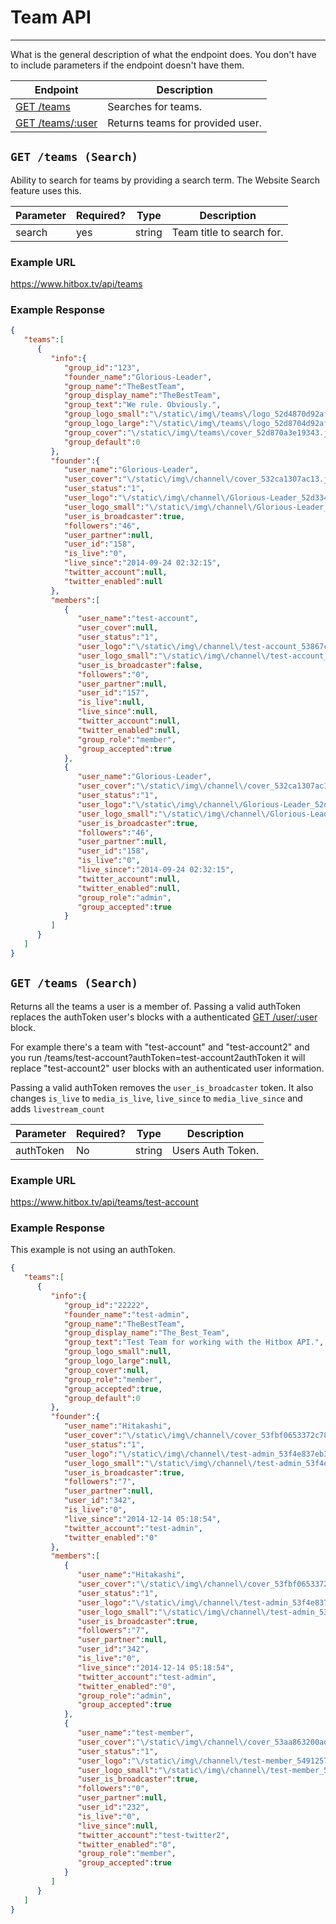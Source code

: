 # Team API
***

What is the general description of what the endpoint does. You don't have to include parameters if the endpoint doesn't have them.

| Endpoint | Description |
| ---- | --------------- |
| [GET /teams](/teams.md#get-teams-search) | Searches for teams. |
| [GET /teams/:user](/teams.md#get-teamsuser) | Returns teams for provided user. |

## `GET /teams (Search)`

Ability to search for teams by providing a search term. The Website Search feature uses this.

| Parameter | Required? | Type | Description |
| ---- | ----- | ---- | ----- |
| search | yes | string | Team title to search for. | 

### Example URL

https://www.hitbox.tv/api/teams

### Example Response 

```json
{
   "teams":[
      {
         "info":{
            "group_id":"123",
            "founder_name":"Glorious-Leader",
            "group_name":"TheBestTeam",
            "group_display_name":"TheBestTeam",
            "group_text":"We rule. Obviously.",
            "group_logo_small":"\/static\/img\/teams\/logo_52d4870d92afaa_small.jpg",
            "group_logo_large":"\/static\/img\/teams\/logo_52d8704d92afaa_large.jpg",
            "group_cover":"\/static\/img\/teams\/cover_52d870a3e19343.jpg",
            "group_default":0
         },
         "founder":{
            "user_name":"Glorious-Leader",
            "user_cover":"\/static\/img\/channel\/cover_532ca1307ac13.jpg",
            "user_status":"1",
            "user_logo":"\/static\/img\/channel\/Glorious-Leader_52d334823811d_large.png",
            "user_logo_small":"\/static\/img\/channel\/Glorious-Leader_52d334823811d_small.png",
            "user_is_broadcaster":true,
            "followers":"46",
            "user_partner":null,
            "user_id":"158",
            "is_live":"0",
            "live_since":"2014-09-24 02:32:15",
            "twitter_account":null,
            "twitter_enabled":null
         },
         "members":[
            {
               "user_name":"test-account",
               "user_cover":null,
               "user_status":"1",
               "user_logo":"\/static\/img\/channel\/test-account_53867c57ba993_large.jpg",
               "user_logo_small":"\/static\/img\/channel\/test-account_53867c57ba993_small.jpg",
               "user_is_broadcaster":false,
               "followers":"0",
               "user_partner":null,
               "user_id":"157",
               "is_live":null,
               "live_since":null,
               "twitter_account":null,
               "twitter_enabled":null,
               "group_role":"member",
               "group_accepted":true
            },
            {
               "user_name":"Glorious-Leader",
               "user_cover":"\/static\/img\/channel\/cover_532ca1307ac13.jpg",
               "user_status":"1",
               "user_logo":"\/static\/img\/channel\/Glorious-Leader_52d334823811d_large.png",
               "user_logo_small":"\/static\/img\/channel\/Glorious-Leader_52d334823811d_small.png",
               "user_is_broadcaster":true,
               "followers":"46",
               "user_partner":null,
               "user_id":"158",
               "is_live":"0",
               "live_since":"2014-09-24 02:32:15",
               "twitter_account":null,
               "twitter_enabled":null,
               "group_role":"admin",
               "group_accepted":true
            }
         ]
      }
   ]
}
```
## `GET /teams (Search)`

Returns all the teams a user is a member of. Passing a valid authToken replaces the authToken user's blocks with a authenticated [GET /user/:user](index.md#get-useruser) block.

For example there's a team with "test-account" and "test-account2" and you run /teams/test-account?authToken=test-account2authToken it will replace "test-account2" user blocks with an authenticated user information.

Passing a valid authToken removes the `user_is_broadcaster` token. It also changes `is_live` to `media_is_live`, `live_since` to `media_live_since` and adds `livestream_count`

| Parameter | Required? | Type | Description |
| ---- | ----- | ---- | ----- |
| authToken | No | string | Users Auth Token. | 

### Example URL

https://www.hitbox.tv/api/teams/test-account

### Example Response 

This example is not using an authToken.
```json
{
   "teams":[
      {
         "info":{
            "group_id":"22222",
            "founder_name":"test-admin",
            "group_name":"TheBestTeam",
            "group_display_name":"The_Best_Team",
            "group_text":"Test Team for working with the Hitbox API.",
            "group_logo_small":null,
            "group_logo_large":null,
            "group_cover":null,
            "group_role":"member",
            "group_accepted":true,
            "group_default":0
         },
         "founder":{
            "user_name":"Hitakashi",
            "user_cover":"\/static\/img\/channel\/cover_53fbf0653372c78.png",
            "user_status":"1",
            "user_logo":"\/static\/img\/channel\/test-admin_53f4e837eb388_large.png",
            "user_logo_small":"\/static\/img\/channel\/test-admin_53f4e837eb388_small.png",
            "user_is_broadcaster":true,
            "followers":"7",
            "user_partner":null,
            "user_id":"342",
            "is_live":"0",
            "live_since":"2014-12-14 05:18:54",
            "twitter_account":"test-admin",
            "twitter_enabled":"0"
         },
         "members":[
            {
               "user_name":"Hitakashi",
               "user_cover":"\/static\/img\/channel\/cover_53fbf0653372c78.png",
               "user_status":"1",
               "user_logo":"\/static\/img\/channel\/test-admin_53f4e837eb388_large.png",
               "user_logo_small":"\/static\/img\/channel\/test-admin_53f4e837eb388_small.png",
               "user_is_broadcaster":true,
               "followers":"7",
               "user_partner":null,
               "user_id":"342",
               "is_live":"0",
               "live_since":"2014-12-14 05:18:54",
               "twitter_account":"test-admin",
               "twitter_enabled":"0",
               "group_role":"admin",
               "group_accepted":true
            },
            {
               "user_name":"test-member",
               "user_cover":"\/static\/img\/channel\/cover_53aa863200ade74.png",
               "user_status":"1",
               "user_logo":"\/static\/img\/channel\/test-member_549125715fb44_large.png",
               "user_logo_small":"\/static\/img\/channel\/test-member_549125715fb44_small.png",
               "user_is_broadcaster":true,
               "followers":"0",
               "user_partner":null,
               "user_id":"232",
               "is_live":"0",
               "live_since":null,
               "twitter_account":"test-twitter2",
               "twitter_enabled":"0",
               "group_role":"member",
               "group_accepted":true
            }
         ]
      }
   ]
}
```
